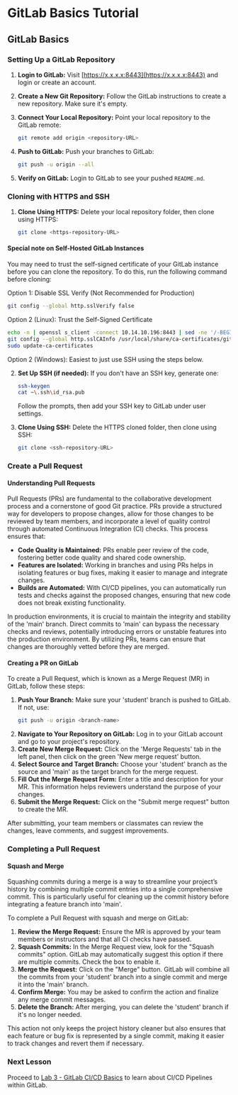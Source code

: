# GitLab Basics Tutorial

## GitLab Basics

### Setting Up a GitLab Repository

1. **Login to GitLab:** Visit [https://x.x.x.x:8443](https://x.x.x.x:8443) and login or create an account.

2. **Create a New Git Repository:** Follow the GitLab instructions to create a new repository. Make sure it's empty.

3. **Connect Your Local Repository:** Point your local repository to the GitLab remote:
   ```bash
   git remote add origin <repository-URL>
   ```

4. **Push to GitLab:** Push your branches to GitLab:
   ```bash
   git push -u origin --all
   ```

5. **Verify on GitLab:** Login to GitLab to see your pushed `README.md`.

### Cloning with HTTPS and SSH

1. **Clone Using HTTPS:** Delete your local repository folder, then clone using HTTPS:
   ```bash
   git clone <https-repository-URL>
   ```

#### Special note on Self-Hosted GitLab Instances
You may need to trust the self-signed certificate of your GitLab instance before you can clone the repository. To do this, run the following command before cloning:

Option 1: Disable SSL Verify (Not Recommended for Production)
```bash
git config --global http.sslVerify false
```

Option 2 (Linux): Trust the Self-Signed Certificate
```bash
echo -n | openssl s_client -connect 10.14.10.196:8443 | sed -ne '/-BEGIN CERTIFICATE-/,/-END CERTIFICATE-/p' > /usr/local/share/ca-certificates/gitlab.crt
git config --global http.sslCAInfo /usr/local/share/ca-certificates/gitlab.crt
sudo update-ca-certificates
```

Option 2 (Windows): Easiest to just use SSH using the steps below.

2. **Set Up SSH (if needed):** If you don't have an SSH key, generate one:
   ```bash
   ssh-keygen
   cat ~\.ssh\id_rsa.pub
   ```
   Follow the prompts, then add your SSH key to GitLab under user settings.

3. **Clone Using SSH:** Delete the HTTPS cloned folder, then clone using SSH:
   ```bash
   git clone <ssh-repository-URL>
   ```

### Create a Pull Request

#### Understanding Pull Requests

Pull Requests (PRs) are fundamental to the collaborative development process and a cornerstone of good Git practice. PRs provide a structured way for developers to propose changes, allow for those changes to be reviewed by team members, and incorporate a level of quality control through automated Continuous Integration (CI) checks. This process ensures that:

- **Code Quality is Maintained:** PRs enable peer review of the code, fostering better code quality and shared code ownership.
- **Features are Isolated:** Working in branches and using PRs helps in isolating features or bug fixes, making it easier to manage and integrate changes.
- **Builds are Automated:** With CI/CD pipelines, you can automatically run tests and checks against the proposed changes, ensuring that new code does not break existing functionality.

In production environments, it is crucial to maintain the integrity and stability of the 'main' branch. Direct commits to 'main' can bypass the necessary checks and reviews, potentially introducing errors or unstable features into the production environment. By utilizing PRs, teams can ensure that changes are thoroughly vetted before they are merged.

#### Creating a PR on GitLab

To create a Pull Request, which is known as a Merge Request (MR) in GitLab, follow these steps:

1. **Push Your Branch:** Make sure your 'student' branch is pushed to GitLab. If not, use:
   ```bash
   git push -u origin <branch-name>
   ```
2. **Navigate to Your Repository on GitLab:** Log in to your GitLab account and go to your project's repository.
3. **Create New Merge Request:** Click on the 'Merge Requests' tab in the left panel, then click on the green 'New merge request' button.
4. **Select Source and Target Branch:** Choose your 'student' branch as the source and 'main' as the target branch for the merge request.
5. **Fill Out the Merge Request Form:** Enter a title and description for your MR. This information helps reviewers understand the purpose of your changes.
6. **Submit the Merge Request:** Click on the "Submit merge request" button to create the MR.

After submitting, your team members or classmates can review the changes, leave comments, and suggest improvements.

### Completing a Pull Request

#### Squash and Merge

Squashing commits during a merge is a way to streamline your project’s history by combining multiple commit entries into a single comprehensive commit. This is particularly useful for cleaning up the commit history before integrating a feature branch into 'main'.

To complete a Pull Request with squash and merge on GitLab:

1. **Review the Merge Request:** Ensure the MR is approved by your team members or instructors and that all CI checks have passed.
2. **Squash Commits:** In the Merge Request view, look for the "Squash commits" option. GitLab may automatically suggest this option if there are multiple commits. Check the box to enable it.
3. **Merge the Request:** Click on the "Merge" button. GitLab will combine all the commits from your 'student' branch into a single commit and merge it into the 'main' branch.
4. **Confirm Merge:** You may be asked to confirm the action and finalize any merge commit messages.
5. **Delete the Branch:** After merging, you can delete the 'student' branch if it's no longer needed.

This action not only keeps the project history cleaner but also ensures that each feature or bug fix is represented by a single commit, making it easier to track changes and revert them if necessary.

### Next Lesson
Proceed to [Lab 3 - GitLab CI/CD Basics](GITLAB-CICD.md) to learn about CI/CD Pipelines within GitLab.